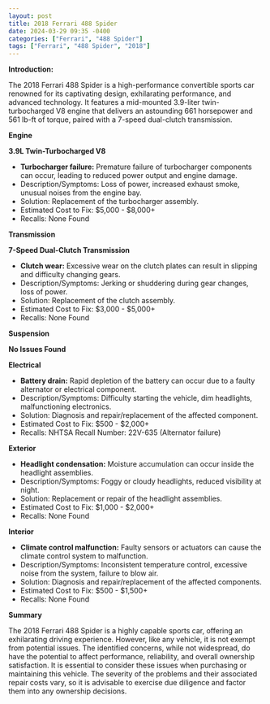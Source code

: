 ```yaml
---
layout: post
title: 2018 Ferrari 488 Spider
date: 2024-03-29 09:35 -0400
categories: ["Ferrari", "488 Spider"]
tags: ["Ferrari", "488 Spider", "2018"]
---
```

**Introduction:**

The 2018 Ferrari 488 Spider is a high-performance convertible sports car renowned for its captivating design, exhilarating performance, and advanced technology. It features a mid-mounted 3.9-liter twin-turbocharged V8 engine that delivers an astounding 661 horsepower and 561 lb-ft of torque, paired with a 7-speed dual-clutch transmission.

**Engine**

**3.9L Twin-Turbocharged V8**

* **Turbocharger failure:** Premature failure of turbocharger components can occur, leading to reduced power output and engine damage.
* Description/Symptoms: Loss of power, increased exhaust smoke, unusual noises from the engine bay.
* Solution: Replacement of the turbocharger assembly.
* Estimated Cost to Fix: $5,000 - $8,000+
* Recalls: None Found

**Transmission**

**7-Speed Dual-Clutch Transmission**

* **Clutch wear:** Excessive wear on the clutch plates can result in slipping and difficulty changing gears.
* Description/Symptoms: Jerking or shuddering during gear changes, loss of power.
* Solution: Replacement of the clutch assembly.
* Estimated Cost to Fix: $3,000 - $5,000+
* Recalls: None Found

**Suspension**

**No Issues Found**

**Electrical**

* **Battery drain:** Rapid depletion of the battery can occur due to a faulty alternator or electrical component.
* Description/Symptoms: Difficulty starting the vehicle, dim headlights, malfunctioning electronics.
* Solution: Diagnosis and repair/replacement of the affected component.
* Estimated Cost to Fix: $500 - $2,000+
* Recalls: NHTSA Recall Number: 22V-635 (Alternator failure)

**Exterior**

* **Headlight condensation:** Moisture accumulation can occur inside the headlight assemblies.
* Description/Symptoms: Foggy or cloudy headlights, reduced visibility at night.
* Solution: Replacement or repair of the headlight assemblies.
* Estimated Cost to Fix: $1,000 - $2,000+
* Recalls: None Found

**Interior**

* **Climate control malfunction:** Faulty sensors or actuators can cause the climate control system to malfunction.
* Description/Symptoms: Inconsistent temperature control, excessive noise from the system, failure to blow air.
* Solution: Diagnosis and repair/replacement of the affected components.
* Estimated Cost to Fix: $500 - $1,500+
* Recalls: None Found

**Summary**

The 2018 Ferrari 488 Spider is a highly capable sports car, offering an exhilarating driving experience. However, like any vehicle, it is not exempt from potential issues. The identified concerns, while not widespread, do have the potential to affect performance, reliability, and overall ownership satisfaction. It is essential to consider these issues when purchasing or maintaining this vehicle. The severity of the problems and their associated repair costs vary, so it is advisable to exercise due diligence and factor them into any ownership decisions.
